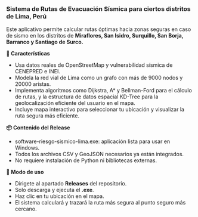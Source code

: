 ### Sistema de Rutas de Evacuación Sísmica para ciertos distritos de Lima, Perú
Este aplicativo permite calcular rutas óptimas hacia zonas seguras en caso de sismo en los distritos de **Miraflores, San Isidro, Surquillo, San Borja, Barranco y Santiago de Surco.**

**🔧 Características**

- Usa datos reales de OpenStreetMap y vulnerabilidad sísmica de CENEPRED e INEI.
- Modela la red vial de Lima como un grafo con más de 9000 nodos y 20000 aristas.
- Implementa algoritmos como Dijkstra, A* y Bellman-Ford para el cálculo de rutas, y la estructura de datos espacial KD-Tree para la geolocalización eficiente del usuario en el mapa.
- Incluye mapa interactivo para seleccionar tu ubicación y visualizar la ruta segura más eficiente.

**📦 Contenido del Release**

- software-riesgo-sismico-lima.exe: aplicación lista para usar en Windows.
- Todos los archivos CSV y GeoJSON necesarios ya están integrados.
- No requiere instalación de Python ni bibliotecas externas.

**📍 Modo de uso**

- Dirigete al apartado **Releases** del repositorio.
- Solo descarga y ejecuta el **.exe**.
- Haz clic en tu ubicación en el mapa.
- El sistema calculará y trazará la ruta más segura al punto seguro más cercano.
